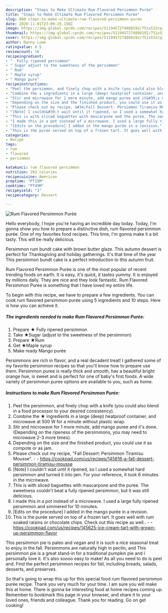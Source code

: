 ```yaml
---
description: "Steps to Make Ultimate Rum Flavored Persimmon Purée"
title: "Steps to Make Ultimate Rum Flavored Persimmon Purée"
slug: 880-steps-to-make-ultimate-rum-flavored-persimmon-puree
date: 2020-11-01T23:09:25.156Z
image: https://img-global.cpcdn.com/recipes/5119457274888192/751x532cq70/rum-flavored-persimmon-puree-recipe-main-photo.jpg
thumbnail: https://img-global.cpcdn.com/recipes/5119457274888192/751x532cq70/rum-flavored-persimmon-puree-recipe-main-photo.jpg
cover: https://img-global.cpcdn.com/recipes/5119457274888192/751x532cq70/rum-flavored-persimmon-puree-recipe-main-photo.jpg
author: Danny Lowe
ratingvalue: 4.5
reviewcount: 10
recipeingredient:
- "  Fully ripened persimmon"
- " Sugar adjust to the sweetness of the persimmon"
- " Rum"
- " Maple syrup"
- " Mango pure"
recipeinstructions:
- "Peel the persimmon, and finely chop with a knife (you could also blend in a food processor to your desired consistency)."
- "Combine the ★ ingredients in a large (deep) heatproof container, and microwave at 500 W for a minute without plastic wrap."
- "Stir and microwave for 1 more minute, add mango puree and it&#39;s done. (Depending on the ripeness of the persimmons, you may need to microwave 2-3 more times)."
- "Depending on the size and the finished product, you could use it as compote or as jam."
- "Please check out my recipe, &#34;Fall Dessert: Persimmon Tiramisu Mousse&#34;.  https://cookpad.com/us/recipes/145616-a-fall-dessert-persimmon-tiramisu-mousse"
- "[Note] I couldn&#39;t wait until it ripened, so I used a somewhat hard persimmon and turned it into jam. For your reference, it took 6 minutes in the microwave."
- "This is with sliced baguettes with mascarpone and the puree. The sweetness couldn&#39;t beat a fully ripened persimmon, but it was still delicious."
- "I made this in a pot instead of a microwave. I used a large fully ripened persimmon and simmered for 10 minutes."
- "[Edits on the procedure] I added in the mango purée in a revision."
- "This is the purée served on top of a frozen tart. It goes well with rum soaked raisins or chocolate chips. Check out this recipe as well..  https://cookpad.com/us/recipes/145625-ice-cream-tart-with-grown-up-persimmon-flavor"
categories:
- Recipe
tags:
- rum
- flavored
- persimmon

katakunci: rum flavored persimmon 
nutrition: 263 calories
recipecuisine: American
preptime: "PT15M"
cooktime: "PT49M"
recipeyield: "3"
recipecategory: Dessert

---
```



![Rum Flavored Persimmon Purée](https://img-global.cpcdn.com/recipes/5119457274888192/751x532cq70/rum-flavored-persimmon-puree-recipe-main-photo.jpg)

Hello everybody, I hope you're having an incredible day today. Today, I'm gonna show you how to prepare a distinctive dish, rum flavored persimmon purée. One of my favorites food recipes. This time, I'm gonna make it a bit tasty. This will be really delicious.

Persimmon rum bundt cake with brown butter glaze. This autumn dessert is perfect for Thanksgiving and holiday gatherings. It&#39;s that time of the year This persimmon bundt cake is a perfect introduction to this autumn fruit.

Rum Flavored Persimmon Purée is one of the most popular of recent trending foods on earth. It is easy, it's quick, it tastes yummy. It is enjoyed by millions daily. They are nice and they look fantastic. Rum Flavored Persimmon Purée is something that I have loved my entire life.


To begin with this recipe, we have to prepare a few ingredients. You can cook rum flavored persimmon purée using 5 ingredients and 10 steps. Here is how you can achieve it.

<!--inarticleads1-->

##### The ingredients needed to make Rum Flavored Persimmon Purée:

1. Prepare  ★ Fully ripened persimmon
1. Take  ★Sugar (adjust to the sweetness of the persimmon)
1. Prepare  ★Rum
1. Get  ★Maple syrup
1. Make ready  Mango purée


Persimmons are rich in flavor, and a real decadent treat! I gathered some of my favorite persimmon recipes so that you&#39;ll know how to prepare use them. Persimmon puree is really thick and smooth, has a beautiful bright orange hue, is sweet and is perfect for one of baby&#39;s first foods. A wide variety of persimmon puree options are available to you, such as home. 

<!--inarticleads2-->

##### Instructions to make Rum Flavored Persimmon Purée:

1. Peel the persimmon, and finely chop with a knife (you could also blend in a food processor to your desired consistency).
1. Combine the ★ ingredients in a large (deep) heatproof container, and microwave at 500 W for a minute without plastic wrap.
1. Stir and microwave for 1 more minute, add mango puree and it&#39;s done. (Depending on the ripeness of the persimmons, you may need to microwave 2-3 more times).
1. Depending on the size and the finished product, you could use it as compote or as jam.
1. Please check out my recipe, &#34;Fall Dessert: Persimmon Tiramisu Mousse&#34;. -  - https://cookpad.com/us/recipes/145616-a-fall-dessert-persimmon-tiramisu-mousse
1. [Note] I couldn&#39;t wait until it ripened, so I used a somewhat hard persimmon and turned it into jam. For your reference, it took 6 minutes in the microwave.
1. This is with sliced baguettes with mascarpone and the puree. The sweetness couldn&#39;t beat a fully ripened persimmon, but it was still delicious.
1. I made this in a pot instead of a microwave. I used a large fully ripened persimmon and simmered for 10 minutes.
1. [Edits on the procedure] I added in the mango purée in a revision.
1. This is the purée served on top of a frozen tart. It goes well with rum soaked raisins or chocolate chips. Check out this recipe as well.. -  - https://cookpad.com/us/recipes/145625-ice-cream-tart-with-grown-up-persimmon-flavor


This persimmon pie is paleo and vegan and it is such a nice seasonal treat to enjoy in the fall. Persimmons are naturally high in pectin, and This persimmon pie is a great stand-in for a traditional pumpkin pie and I personally love it. It&#39;s also soooo easy to make! As all you need to do is peel and. Find the perfect persimmon recipes for fall, including breads, salads, desserts, and preserves. 

So that's going to wrap this up for this special food rum flavored persimmon purée recipe. Thank you very much for your time. I am sure you will make this at home. There is gonna be interesting food at home recipes coming up. Remember to bookmark this page in your browser, and share it to your loved ones, friends and colleague. Thank you for reading. Go on get cooking!
